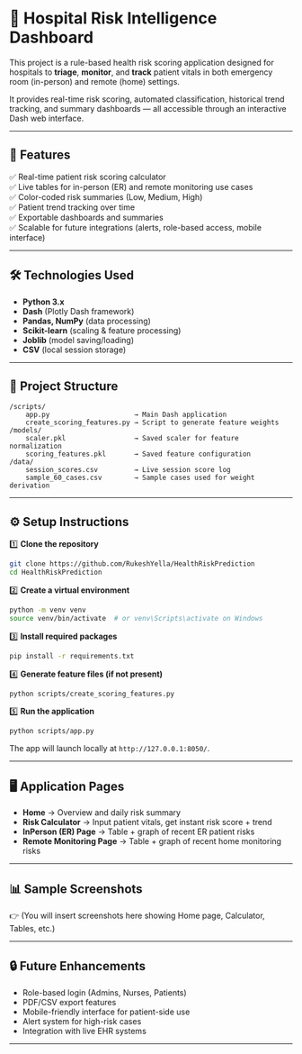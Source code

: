 
# 🏥 Hospital Risk Intelligence Dashboard

This project is a rule-based health risk scoring application designed for hospitals to **triage**, **monitor**, and **track** patient vitals in both emergency room (in-person) and remote (home) settings.

It provides real-time risk scoring, automated classification, historical trend tracking, and summary dashboards — all accessible through an interactive Dash web interface.

---

## 🚀 Features

✅ Real-time patient risk scoring calculator  
✅ Live tables for in-person (ER) and remote monitoring use cases  
✅ Color-coded risk summaries (Low, Medium, High)  
✅ Patient trend tracking over time  
✅ Exportable dashboards and summaries  
✅ Scalable for future integrations (alerts, role-based access, mobile interface)

---

## 🛠️ Technologies Used

- **Python 3.x**
- **Dash** (Plotly Dash framework)
- **Pandas, NumPy** (data processing)
- **Scikit-learn** (scaling & feature processing)
- **Joblib** (model saving/loading)
- **CSV** (local session storage)

---

## 📂 Project Structure

```
/scripts/
    app.py                     → Main Dash application  
    create_scoring_features.py → Script to generate feature weights
/models/
    scaler.pkl                 → Saved scaler for feature normalization
    scoring_features.pkl       → Saved feature configuration
/data/
    session_scores.csv         → Live session score log
    sample_60_cases.csv        → Sample cases used for weight derivation
```

---

## ⚙️ Setup Instructions

1️⃣ **Clone the repository**
```bash
git clone https://github.com/RukeshYella/HealthRiskPrediction
cd HealthRiskPrediction
```

2️⃣ **Create a virtual environment**
```bash
python -m venv venv
source venv/bin/activate  # or venv\Scripts\activate on Windows
```

3️⃣ **Install required packages**
```bash
pip install -r requirements.txt
```

4️⃣ **Generate feature files (if not present)**
```bash
python scripts/create_scoring_features.py
```

5️⃣ **Run the application**
```bash
python scripts/app.py
```

The app will launch locally at `http://127.0.0.1:8050/`.

---

## 🖥️ Application Pages

- **Home** → Overview and daily risk summary  
- **Risk Calculator** → Input patient vitals, get instant risk score + trend  
- **InPerson (ER) Page** → Table + graph of recent ER patient risks  
- **Remote Monitoring Page** → Table + graph of recent home monitoring risks

---

## 📊 Sample Screenshots

👉 (You will insert screenshots here showing Home page, Calculator, Tables, etc.)

---

## 🔒 Future Enhancements

- Role-based login (Admins, Nurses, Patients)  
- PDF/CSV export features  
- Mobile-friendly interface for patient-side use  
- Alert system for high-risk cases  
- Integration with live EHR systems

---
